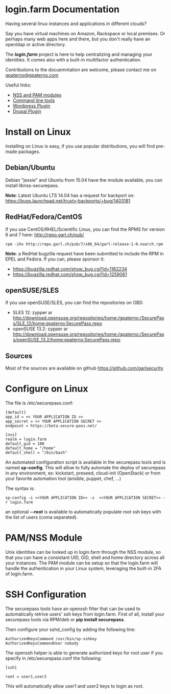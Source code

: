 # login.farm Documentation

Having several linux instances and applications in different clouds?

Say you have virtual machines on Amazon, Rackspace or local premises. 
Or perhaps many web apps here and there, but you don't really have an openldap or active directory.

The ***login.farm*** project is here to help centralizing and managing your identities.
It comes also with a built-in multifactor authentication.

Contributions to the docuemntation are welcome, please contact me on gpaterno@gpaterno.com

Useful links:

* [NSS and PAM modules](https://github.com/garlsecurity/nss_securepass)
* [Command line tools](https://github.com/garlsecurity/securepass-tools)
* [Wordpress Plugin](https://github.com/garlsecurity/wp-securepass)
* [Drupal Plugin](https://github.com/garlsecurity/securepass-drupal)

# Install on Linux

Installing on Linux is easy, if you use popular distributions, you will find pre-made packages.

## Debian/Ubuntu
Debian "jessie" and Ubuntu from 15.04 have the module available, you can install libnss-securepass.

**Note**: Latest Ubuntu LTS 14.04 has a request for backport on:
https://bugs.launchpad.net/trusty-backports/+bug/1403181

## RedHat/Fedora/CentOS
If you use CentOS/RHEL/Scientific Linux, you can find the RPMS for version 6 and 7 here:
http://repo.garl.ch/pub/

```
rpm -ihv http://repo.garl.ch/pub/7/x86_64/garl-release-1-0.noarch.rpm
```

**Note**: a RedHat bugzilla request have been submitted to include the RPM in EPEL and Fedora. 
If you can, please sponsor it: 

* https://bugzilla.redhat.com/show_bug.cgi?id=1162234
* https://bugzilla.redhat.com/show_bug.cgi?id=1259061

## openSUSE/SLES
If you use openSUSE/SLES, you can find the repositories on OBS:

* SLES 12: zypper ar http://download.opensuse.org/repositories/home:/gpaterno:/SecurePass/SLE_12/home:gpaterno:SecurePass.repo
* openSUSE 13.2: zypper ar http://download.opensuse.org/repositories/home:/gpaterno:/SecurePass/openSUSE_13.2/home:gpaterno:SecurePass.repo

## Sources

Most of the sources are available on github https://github.com/garlsecurity


# Configure on Linux

The file is /etc/securepass.conf:

```
[default]
app_id = << YOUR APPLICATION ID >>
app_secret = << YOUR APPLICATION SECRET >>
endpoint = https://beta.secure-pass.net/

[nss]
realm = login.farm
default_gid = 100
default_home = "/home"
default_shell = "/bin/bash"
```

An automated configuration script is available in the securepass tools and is named **sp-config**.
This will allow to fully automate the deploy of securepass in any environment, ex: kickstart, preseed, 
cloud-init (OpenStack) or from your favorite automation tool (ansible, puppet, chef, ...)

The syntax is:

```
sp-config -i <<YOUR APPLICATION ID>> -s  <<YOUR APPLICATION SECRET>> -r login.farm 
```

an optional **--root** is available to automatically populate root ssh keys with the
list of users (coma separated).


# PAM/NSS Module

Unix identities can be looked up in login.farm through the NSS module, so that you can have a 
consistant UID, GID, shell and home directory across all your instances. The PAM module can be 
setup so that the login.farm will handle the authentication in your Linux system, leveraging the 
built-in 2FA of login.farm.





# SSH Configuration

The securepass tools have an openssh filter that can be used to automatically retrive
users' ssh keys from login.farm. First of all, install your securepass tools via RPM/deb
or **pip install securepass**.

Then configure your sshd_config by adding the following line:

```
AuthorizedKeysCommand /usr/bin/sp-sshkey
AuthorizedKeysCommandUser nobody
```

The openssh helper is able to generate authorized keys for root user if you specify in
/etc/securepass.conf the following:

```
[ssh]

root = user1,user2
```

This will automatically allow user1 and user2 keys to login as root.
